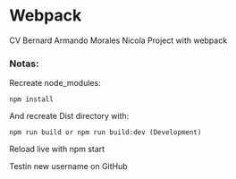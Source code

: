 # Webpack 
CV Bernard Armando Morales Nicola
Project with webpack
<br/>

### Notas:
Recreate node_modules:

```
npm install
```

And recreate Dist directory with:

```
npm run build or npm run build:dev (Development)
```

Reload live with npm start

Testin new username on GitHub